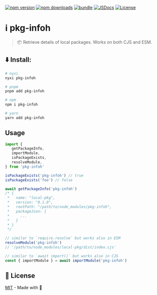 [![npm version][npm-version-src]][npm-version-href] 
[![npm downloads][npm-downloads-src]][npm-downloads-href] 
[![bundle][bundle-src]][bundle-href] [![JSDocs][jsdocs-src]][jsdocs-href]
[![License][license-src]][license-href]

# ℹ️ pkg-infoh

> 📦 Retrieve details of local packages. Works on both CJS and ESM.

## ⬇️ Install:

```bash
# nyxi
nyxi pkg-infoh

# pnpm 
pnpm add pkg-infoh

# npm 
npm i pkg-infoh

# yarn
yarn add pkg-infoh
```

## Usage

```ts
import {
   getPackageInfo,
   importModule,
   isPackageExists,
   resolveModule,
} from 'pkg-infoh'

isPackageExists('pkg-infoh') // true
isPackageExists('foo') // false

await getPackageInfo('pkg-infoh')
/* {
 *   name: "local-pkg",
 *   version: "0.1.0",
 *   rootPath: "/path/to/node_modules/pkg-infoh",
 *   packageJson: {
 *     ...
 *   }
 * }
 */

// similar to `require.resolve` but works also in ESM
resolveModule('pkg-infoh')
// '/path/to/node_modules/local-pkg/dist/index.cjs'

// similar to `await import()` but works also in CJS
const { importModule } = await importModule('pkg-infoh')
```


## 📜 License

[MIT](./LICENSE) - Made with 💞

<!-- Badges -->

[npm-version-src]: https://img.shields.io/npm/v/pkg-infoh?style=flat&colorA=18181B&colorB=14F195
[npm-version-href]: https://npmjs.com/package/pkg-infoh
[npm-downloads-src]: https://img.shields.io/npm/dm/pkg-infoh?style=flat&colorA=18181B&colorB=14F195
[npm-downloads-href]: https://npmjs.com/package/pkg-infoh
[bundle-src]: https://img.shields.io/bundlephobia/minzip/pkg-infoh?style=flat&colorA=18181B&colorB=14F195
[bundle-href]: https://bundlephobia.com/result?p=pkg-infoh
[jsdocs-src]: https://img.shields.io/badge/jsDocs.io-reference-18181B?style=flat&colorA=18181B&colorB=14F195
[jsdocs-href]: https://www.jsdocs.io/package/pkg-infoh
[license-src]: https://img.shields.io/github/license/nyxb/pkg-infoh.svg?style=flat&colorA=18181B&colorB=14F195
[license-href]: https://github.com/nyxb/pkg-infoh/blob/main/LICENSE
